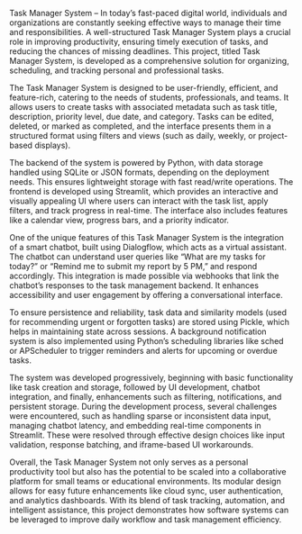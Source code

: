  Task Manager System – 
In today’s fast-paced digital world, individuals and organizations are constantly seeking effective ways to manage their time and responsibilities. A well-structured Task Manager System plays a crucial role in improving productivity, ensuring timely execution of tasks, and reducing the chances of missing deadlines. This project, titled Task Manager System, is developed as a comprehensive solution for organizing, scheduling, and tracking personal and professional tasks.

The Task Manager System is designed to be user-friendly, efficient, and feature-rich, catering to the needs of students, professionals, and teams. It allows users to create tasks with associated metadata such as task title, description, priority level, due date, and category. Tasks can be edited, deleted, or marked as completed, and the interface presents them in a structured format using filters and views (such as daily, weekly, or project-based displays).

The backend of the system is powered by Python, with data storage handled using SQLite or JSON formats, depending on the deployment needs. This ensures lightweight storage with fast read/write operations. The frontend is developed using Streamlit, which provides an interactive and visually appealing UI where users can interact with the task list, apply filters, and track progress in real-time. The interface also includes features like a calendar view, progress bars, and a priority indicator.

One of the unique features of this Task Manager System is the integration of a smart chatbot, built using Dialogflow, which acts as a virtual assistant. The chatbot can understand user queries like “What are my tasks for today?” or “Remind me to submit my report by 5 PM,” and respond accordingly. This integration is made possible via webhooks that link the chatbot’s responses to the task management backend. It enhances accessibility and user engagement by offering a conversational interface.

To ensure persistence and reliability, task data and similarity models (used for recommending urgent or forgotten tasks) are stored using Pickle, which helps in maintaining state across sessions. A background notification system is also implemented using Python’s scheduling libraries like sched or APScheduler to trigger reminders and alerts for upcoming or overdue tasks.

The system was developed progressively, beginning with basic functionality like task creation and storage, followed by UI development, chatbot integration, and finally, enhancements such as filtering, notifications, and persistent storage. During the development process, several challenges were encountered, such as handling sparse or inconsistent data input, managing chatbot latency, and embedding real-time components in Streamlit. These were resolved through effective design choices like input validation, response batching, and iframe-based UI workarounds.

Overall, the Task Manager System not only serves as a personal productivity tool but also has the potential to be scaled into a collaborative platform for small teams or educational environments. Its modular design allows for easy future enhancements like cloud sync, user authentication, and analytics dashboards. With its blend of task tracking, automation, and intelligent assistance, this project demonstrates how software systems can be leveraged to improve daily workflow and task management efficiency.
